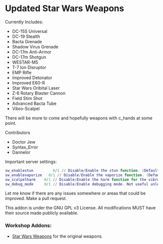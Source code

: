 # Updated Star Wars Weapons

Currently Includes:

 * DC-15S Universal
 * DC-19 Stealth
 * Bacta Grenade
 * Shadow Virus Grenade
 * DC-17m Anti-Armor
 * DC-17m Shotgun
 * WESTAR-M5
 * T-7 Ion Disruptor
 * EMP Rifle
 * Improved Detonator
 * Improved E60-R
 * Star Wars Oribital Laser
 * Z-6 Rotary Blaster Cannon
 * Field Stim Shot
 * Advanced Bacta Tube
 * Vibro-Scalpel

There will be more to come and hopefully weapons with c_hands at some point.

Contributors

 * Doctor Jew
 * Syntax_Error
 * Dannelor

Important server settings:

```lua
sw_enablestun		  0/1 // Disable/Enable the stun function. (Default: 1)
sw_enablevaporize	0/1 // Disable/Enable the vaporize function. (Default: 0)
sw_scalpelharm    0/1 // Disable/Enable the harm function for the vibro-scalpel. (Default: 0)
sw_debug_mode     0/1 // Disable/Enable debugging mode. Not useful unless me. (Default: 0 )
```

Let me know if there are any issues somewhere or areas that could be improved. Make a pull request.

This addon is under the GNU GPL v3 License. All modifications MUST have their source made publicly available.

### Workshop Addons:

 * [Star Wars Weapons](http://steamcommunity.com/sharedfiles/filedetails/?id=183549197) for the original weapons.
